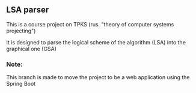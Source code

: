 ## LSA parser

This is a course project on TPKS (rus. "theory of computer systems projecting")

It is designed to parse the logical scheme of the algorithm (LSA) into the graphical one (GSA)

### Note:
This branch is made to move the project to be a web application using the Spring Boot